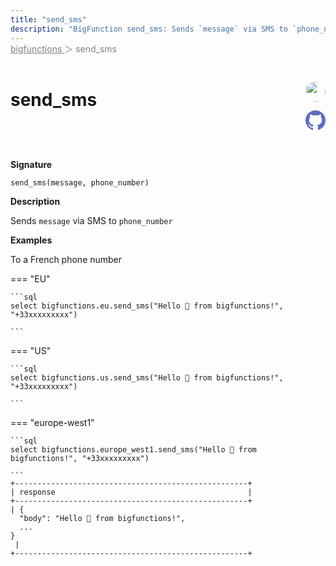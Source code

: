 ```yaml
---
title: "send_sms"
description: "BigFunction send_sms: Sends `message` via SMS to `phone_number`"
---
```


<span style="color: gray; position: relative; top: -1rem">
  <a href=".." style="color: gray">bigfunctions </a> ＞ send_sms
</span>

# send_sms


<div style="position: relative; top: -4rem; margin-bottom:  -2rem; text-align: right; z-index: 9999;">
  
  <a href="https://www.linkedin.com/in/pascal-casteran/" title="Author: Pascal Castéran" target="_blank">
    <img src="https://media.licdn.com/dms/image/C5603AQHZyyBya7CZSw/profile-displayphoto-shrink_200_200/0/1517520997975?e=1691020800&v=beta&t=sd9H4G4eMsnQ63UUMj8IuaMddxZ7tiuUiijWT4kmg0E" width="32" style=" border-radius: 50% !important">
  </a>
  
  <a href="{REPO_URL}/tree/main/bigfunctions/send_sms.yaml" title="Edit on GitHub" target="_blank"><svg xmlns="http://www.w3.org/2000/svg" width="32" height="32" viewBox="0 0 24 24"><path fill="#5d6cc0" d="M12 0c-6.626 0-12 5.373-12 12 0 5.302 3.438 9.8 8.207 11.387.599.111.793-.261.793-.577v-2.234c-3.338.726-4.033-1.416-4.033-1.416-.546-1.387-1.333-1.756-1.333-1.756-1.089-.745.083-.729.083-.729 1.205.084 1.839 1.237 1.839 1.237 1.07 1.834 2.807 1.304 3.492.997.107-.775.418-1.305.762-1.604-2.665-.305-5.467-1.334-5.467-5.931 0-1.311.469-2.381 1.236-3.221-.124-.303-.535-1.524.117-3.176 0 0 1.008-.322 3.301 1.23.957-.266 1.983-.399 3.003-.404 1.02.005 2.047.138 3.006.404 2.291-1.552 3.297-1.23 3.297-1.23.653 1.653.242 2.874.118 3.176.77.84 1.235 1.911 1.235 3.221 0 4.609-2.807 5.624-5.479 5.921.43.372.823 1.102.823 2.222v3.293c0 .319.192.694.801.576 4.765-1.589 8.199-6.086 8.199-11.386 0-6.627-5.373-12-12-12z"/></svg></a>
</div>



**Signature** 
```
send_sms(message, phone_number)
```

**Description**

Sends `message` via SMS to `phone_number`





**Examples**



<span style="color: var(--md-typeset-a-color);">To a French phone number</span>









=== "EU"

    ```sql
    select bigfunctions.eu.send_sms("Hello 👋 from bigfunctions!", "+33xxxxxxxxx")
    
    ```




=== "US"

    ```sql
    select bigfunctions.us.send_sms("Hello 👋 from bigfunctions!", "+33xxxxxxxxx")
    
    ```




=== "europe-west1"

    ```sql
    select bigfunctions.europe_west1.send_sms("Hello 👋 from bigfunctions!", "+33xxxxxxxxx")
    
    ```









<pre style="margin-top: -1rem;">
<code style="padding-top: 0px; padding-bottom: 0px;">+----------------------------------------------------+
| response                                           |
+----------------------------------------------------+
| {
  &#34;body&#34;: &#34;Hello 👋 from bigfunctions!&#34;,
  ...
}
 |
+----------------------------------------------------+
</code>
</pre>









